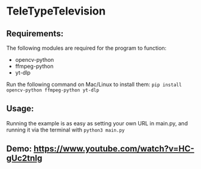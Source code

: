 # TeleTypeTelevision

## Requirements:
The following modules are required for the program to function:
- opencv-python
- ffmpeg-python
- yt-dlp

Run the following command on Mac/Linux to install them:
```pip install opencv-python ffmpeg-python yt-dlp```

## Usage:

Running the example is as easy as setting your own URL in main.py, and running it via the terminal with ```python3 main.py```

## Demo: https://www.youtube.com/watch?v=HC-gUc2tnlg
